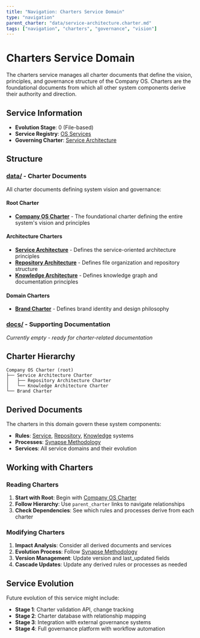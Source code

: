 ```yaml
---
title: "Navigation: Charters Service Domain"
type: "navigation"
parent_charter: "data/service-architecture.charter.md"
tags: ["navigation", "charters", "governance", "vision"]
---
```


# Charters Service Domain

The charters service manages all charter documents that define the vision, principles, and governance structure of the Company OS. Charters are the foundational documents from which all other system components derive their authority and direction.

## Service Information
- **Evolution Stage**: 0 (File-based)
- **Service Registry**: [OS Services](../registry/data/services.registry.md)
- **Governing Charter**: [Service Architecture](data/service-architecture.charter.md)

## Structure

### [data/](data/) - Charter Documents
All charter documents defining system vision and governance:

#### Root Charter
- **[Company OS Charter](data/company-os.charter.md)** - The foundational charter defining the entire system's vision and principles

#### Architecture Charters
- **[Service Architecture](data/service-architecture.charter.md)** - Defines the service-oriented architecture principles
- **[Repository Architecture](data/repository-architecture.charter.md)** - Defines file organization and repository structure
- **[Knowledge Architecture](data/knowledge-architecture.charter.md)** - Defines knowledge graph and documentation principles

#### Domain Charters
- **[Brand Charter](data/brand.charter.md)** - Defines brand identity and design philosophy

### [docs/](docs/) - Supporting Documentation
*Currently empty - ready for charter-related documentation*

## Charter Hierarchy

```
Company OS Charter (root)
├── Service Architecture Charter
│   ├── Repository Architecture Charter
│   └── Knowledge Architecture Charter
└── Brand Charter
```

## Derived Documents

The charters in this domain govern these system components:
- **Rules**: [Service](../rules/data/service-system.rules.md), [Repository](../rules/data/repository-system.rules.md), [Knowledge](../rules/data/knowledge-system.rules.md) systems
- **Processes**: [Synapse Methodology](../processes/data/synapse.methodology.md)
- **Services**: All service domains and their evolution

## Working with Charters

### Reading Charters
1. **Start with Root**: Begin with [Company OS Charter](data/company-os.charter.md)
2. **Follow Hierarchy**: Use `parent_charter` links to navigate relationships
3. **Check Dependencies**: See which rules and processes derive from each charter

### Modifying Charters
1. **Impact Analysis**: Consider all derived documents and services
2. **Evolution Process**: Follow [Synapse Methodology](../processes/data/synapse.methodology.md)
3. **Version Management**: Update version and last_updated fields
4. **Cascade Updates**: Update any derived rules or processes as needed

## Service Evolution

Future evolution of this service might include:
- **Stage 1**: Charter validation API, change tracking
- **Stage 2**: Charter database with relationship mapping
- **Stage 3**: Integration with external governance systems
- **Stage 4**: Full governance platform with workflow automation
